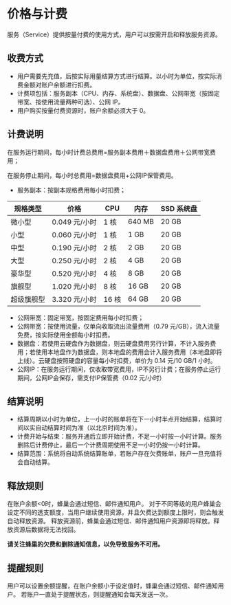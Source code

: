 # 价格与计费

服务（Service）提供按量付费的使用方式，用户可以按需开启和释放服务资源。

## 收费方式

* 用户需要先充值，后按实际用量结算方式进行结算。以小时为单位，按实际消费金额对账户余额进行扣费。
* 计费项包括：服务副本（CPU、内存、系统盘）、数据盘、公网带宽（按固定带宽、按使用流量两种可选）、公网 IP。
* 用户购买按量付费资源时，账户余额必须大于 0。

## 计费说明

在服务运行期间，每小时计费总费用=服务副本费用＋数据盘费用＋公网带宽费用；

在服务停止期间，每小时总费用=数据盘费用+公网IP保管费用。

* 服务副本：按副本规格费用每小时扣费；

| **规格类型** |    **价格**   | **CPU** | **内存** | **SSD 系统盘** |
|--------------|---------------|---------|----------|----------------|
| 微小型       | 0.049 元/小时 | 1 核    | 640 MB   | 20 GB          |
| 小型         | 0.060 元/小时 | 1 核    | 1 GB     | 20 GB          |
| 中型         | 0.190 元/小时 | 2 核    | 2 GB     | 20 GB          |
| 大型         | 0.250 元/小时 | 2 核    | 4 GB     | 20 GB          |
| 豪华型       | 0.520 元/小时 | 4 核    | 8 GB     | 20 GB          |
| 旗舰型       | 1.020 元/小时 | 8 核    | 16 GB    | 20 GB          |
| 超级旗舰型   | 3.320 元/小时 | 16 核   | 64 GB    | 20 GB          |

* 公网带宽：固定带宽，按固定费用每小时扣费；
* 公网带宽：按使用流量，仅单向收取流出流量费用（0.79 元/GB），流入流量免费，按实际使用金额每小时扣费。
* 数据盘：若使用云硬盘作为数据盘，则云硬盘费用另行计算，不计入服务费用；若使用本地盘作为数据盘，则本地盘的费用会计入服务费用（本地盘即将上线）。云硬盘按照硬盘的容量每小时扣费，单价为 0.14 元/10 GB/1 小时。
* 公网IP：在服务运行期间，仅收取带宽费用，IP不另行计费；在服务停止运行期间，公网IP会保存，需支付IP保管费（0.02 元/小时）

## 结算说明

* 结算周期以小时为单位，上一小时的账单将在下一小时半点开始结算，结算时间以实自动结算时间为准（以北京时间为准）。
* 计费开始与结束：服务开通后立即开始计费，不足一小时按一小时计算。服务删除后计费停止，最后一个计费周期使用不足一小时仍按一小时计算。
* 结算范围：系统将自动系统结算账单，若账户存在欠费账单，账户一旦充值将会自动结算。

## 释放规则

在账户余额<0时，蜂巢会通过短信、邮件通知用户。 对于不同等级的用户蜂巢会设定不同的透支额度，当用户继续使用资源，并且欠费达到额度上限时，则会触发自动释放资源。 释放资源前，蜂巢会通过短信、邮件通知用户资源即将释放。释放资源后数据将无法找回。

**请关注蜂巢的欠费和删除通知信息，以免导致服务不可用。**

## 提醒规则

用户可以设置余额提醒，在账户余额小于设定值时，蜂巢会通过短信、邮件通知用户。 若账户一直处于提醒状态，则提醒通知会每天发送一次。